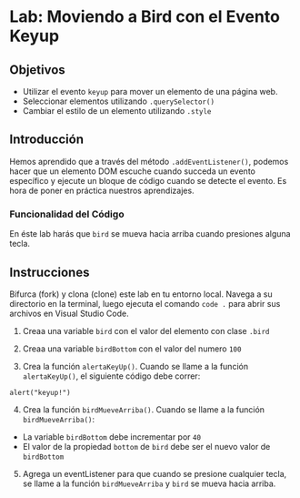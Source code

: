 # Lab: Moviendo a Bird con el Evento Keyup

## Objetivos
- Utilizar el evento `keyup` para mover un elemento de una página web.
- Seleccionar elementos utilizando `.querySelector()`
- Cambiar el estilo de un elemento utilizando `.style`

## Introducción
Hemos aprendido que a través del método `.addEventListener()`, podemos hacer que un elemento DOM escuche cuando succeda un evento específico y ejecute un bloque de código cuando se detecte el evento. Es hora de poner en práctica nuestros aprendizajes. 

### Funcionalidad del Código

En éste lab harás que `bird` se mueva hacia arriba cuando presiones alguna tecla.

## Instrucciones
Bifurca (fork) y clona (clone) este lab en tu entorno local. Navega a su directorio en la terminal, luego ejecuta el comando `code .` para abrir sus archivos en Visual Studio Code. 

1. Creaa una variable `bird` con el valor del elemento con clase `.bird`

2. Creaa una variable `birdBottom` con el valor del numero `100`

3. Crea la función `alertaKeyUp()`. Cuando se llame a la función `alertaKeyUp()`, el siguiente código debe correr: 

`alert("keyup!")`

4. Crea la función `birdMueveArriba()`. Cuando se llame a la función `birdMueveArriba()`:
- La variable `birdBottom` debe incrementar por `40`
- El valor de la propiedad `bottom` de `bird` debe ser el nuevo valor de `birdBottom`

5. Agrega un eventListener para que cuando se presione cualquier tecla, se llame a la función `birdMueveArriba` y `bird` se mueva hacia arriba.


